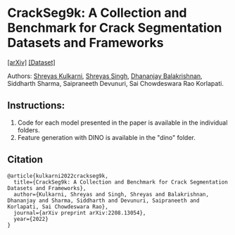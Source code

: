 # CrackSeg9k: A Collection and Benchmark for Crack Segmentation Datasets and Frameworks

[[arXiv]](https://arxiv.org/abs/2208.13054) [[Dataset]](https://dataverse.harvard.edu/dataset.xhtml?persistentId=doi:10.7910/DVN/EGIEBY)


Authors: [Shreyas Kulkarni](https://github.com/shreyask3107), [Shreyas Singh](https://github.com/shreyesss), [Dhananjay Balakrishnan](https://github.com/Dhananjay42), Siddharth Sharma, Saipraneeth Devunuri, Sai Chowdeswara Rao Korlapati.


## Instructions:

1. Code for each model presented in the paper is available in the individual folders.
2. Feature generation with DINO is available in the "dino" folder.


## Citation
```
@article{kulkarni2022crackseg9k,
  title={CrackSeg9k: A Collection and Benchmark for Crack Segmentation Datasets and Frameworks},
  author={Kulkarni, Shreyas and Singh, Shreyas and Balakrishnan, Dhananjay and Sharma, Siddharth and Devunuri, Saipraneeth and Korlapati, Sai Chowdeswara Rao},
  journal={arXiv preprint arXiv:2208.13054},
  year={2022}
}
```
